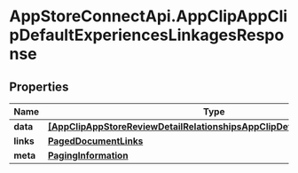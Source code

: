 # AppStoreConnectApi.AppClipAppClipDefaultExperiencesLinkagesResponse

## Properties

Name | Type | Description | Notes
------------ | ------------- | ------------- | -------------
**data** | [**[AppClipAppStoreReviewDetailRelationshipsAppClipDefaultExperienceData]**](AppClipAppStoreReviewDetailRelationshipsAppClipDefaultExperienceData.md) |  | 
**links** | [**PagedDocumentLinks**](PagedDocumentLinks.md) |  | 
**meta** | [**PagingInformation**](PagingInformation.md) |  | [optional] 



